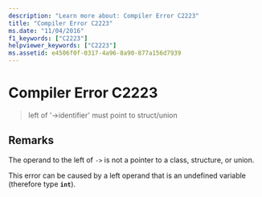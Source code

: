 ```yaml
---
description: "Learn more about: Compiler Error C2223"
title: "Compiler Error C2223"
ms.date: "11/04/2016"
f1_keywords: ["C2223"]
helpviewer_keywords: ["C2223"]
ms.assetid: e4506f0f-0317-4a96-8a90-877a156d7939
---
```

# Compiler Error C2223

> left of '->identifier' must point to struct/union

## Remarks

The operand to the left of `->` is not a pointer to a class, structure, or union.

This error can be caused by a left operand that is an undefined variable (therefore type **`int`**).

